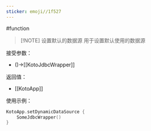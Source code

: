 ```yaml
---
sticker: emoji//1f527
---
```

#function 

> [!NOTE] 设置默认的数据源
> 用于设置默认使用的数据源

接受参数：
- ()->[[KotoJdbcWrapper]]

返回值：
- [[KotoApp]]

使用示例：
```kotlin
KotoApp.setDynamicDataSource {
	SomeJdbcWrapper()
}
```
